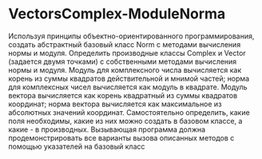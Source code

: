 # VectorsComplex-ModuleNorma
Используя принципы объектно-ориентированного программирования, создать абстрактный базовый класс Norm с методами вычисления нормы и модуля. Определить производные классы Complex и Vector (задается двумя точками) с собственными методами вычисления нормы и модуля. Модуль для комплексного числа вычисляется как корень из суммы квадратов действительной и мнимой частей; норма для комплексных чисел вычисляется как модуль в квадрате. Модуль вектора вычисляется как корень квадратный из суммы квадратов координат; норма вектора вычисляется как максимальное из абсолютных значений координат. Самостоятельно определить, какие поля необходимы, какие из них можно создать в базовом классе, а какие - в производных. Вызывающая программа должна продемонстрировать все варианты вызова описанных методов с помощью указателей на базовый класс
